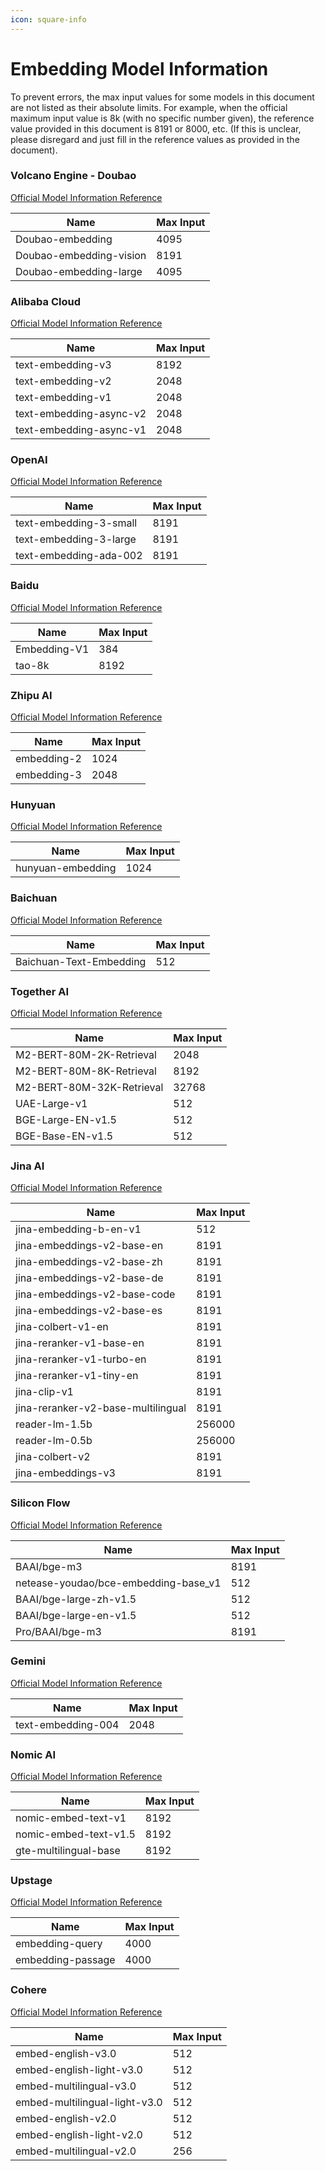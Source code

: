 ```yaml
---
icon: square-info
---
```


# Embedding Model Information

To prevent errors, the max input values for some models in this document are not listed as their absolute limits. For example, when the official maximum input value is 8k (with no specific number given), the reference value provided in this document is 8191 or 8000, etc. (If this is unclear, please disregard and just fill in the reference values as provided in the document).

### Volcano Engine - Doubao

[Official Model Information Reference](https://console.volcengine.com/ark/region:ark+cn-beijing/model?feature=\&projectName=default\&vendor=Bytedance\&view=LIST_VIEW)

| Name                    | Max Input |
| ----------------------- | --------- |
| Doubao-embedding        | 4095      |
| Doubao-embedding-vision | 8191      |
| Doubao-embedding-large  | 4095      |

### Alibaba Cloud

[Official Model Information Reference](https://help.aliyun.com/zh/model-studio/user-guide/embedding?spm=a2c4g.11186623.0.i1)

| Name                    | Max Input |
| ----------------------- | --------- |
| text-embedding-v3       | 8192      |
| text-embedding-v2       | 2048      |
| text-embedding-v1       | 2048      |
| text-embedding-async-v2 | 2048      |
| text-embedding-async-v1 | 2048      |

### OpenAI

[Official Model Information Reference](https://platform.openai.com/docs/guides/embeddings#embedding-models)

| Name                   | Max Input |
| ---------------------- | --------- |
| text-embedding-3-small | 8191      |
| text-embedding-3-large | 8191      |
| text-embedding-ada-002 | 8191      |

### Baidu

[Official Model Information Reference](https://cloud.baidu.com/doc/WENXINWORKSHOP/s/om6070n97#%E8%AF%B7%E6%B1%82%E5%8F%82%E6%95%B0)

| Name         | Max Input |
| ------------ | --------- |
| Embedding-V1 | 384       |
| tao-8k       | 8192      |

### Zhipu AI

[Official Model Information Reference](https://bigmodel.cn/console/modelcenter/square)

| Name        | Max Input |
| ----------- | --------- |
| embedding-2 | 1024      |
| embedding-3 | 2048      |

### Hunyuan

[Official Model Information Reference](https://cloud.tencent.com/document/product/1729/102832)

| Name              | Max Input |
| ----------------- | --------- |
| hunyuan-embedding | 1024      |

### Baichuan

[Official Model Information Reference](https://platform.baichuan-ai.com/docs/text-Embedding)

| Name                    | Max Input |
| ----------------------- | --------- |
| Baichuan-Text-Embedding | 512       |

### Together AI

[Official Model Information Reference](https://docs.together.ai/docs/serverless-models#embedding-models)

| Name                      | Max Input |
| ------------------------- | --------- |
| M2-BERT-80M-2K-Retrieval  | 2048      |
| M2-BERT-80M-8K-Retrieval  | 8192      |
| M2-BERT-80M-32K-Retrieval | 32768     |
| UAE-Large-v1              | 512       |
| BGE-Large-EN-v1.5         | 512       |
| BGE-Base-EN-v1.5          | 512       |

### Jina AI

[Official Model Information Reference](https://jina.ai/models/jina-embedding-b-en-v1)

| Name                               | Max Input |
| ---------------------------------- | --------- |
| jina-embedding-b-en-v1             | 512       |
| jina-embeddings-v2-base-en         | 8191      |
| jina-embeddings-v2-base-zh         | 8191      |
| jina-embeddings-v2-base-de         | 8191      |
| jina-embeddings-v2-base-code       | 8191      |
| jina-embeddings-v2-base-es         | 8191      |
| jina-colbert-v1-en                 | 8191      |
| jina-reranker-v1-base-en           | 8191      |
| jina-reranker-v1-turbo-en          | 8191      |
| jina-reranker-v1-tiny-en           | 8191      |
| jina-clip-v1                       | 8191      |
| jina-reranker-v2-base-multilingual | 8191      |
| reader-lm-1.5b                     | 256000    |
| reader-lm-0.5b                     | 256000    |
| jina-colbert-v2                    | 8191      |
| jina-embeddings-v3                 | 8191      |

### Silicon Flow

[Official Model Information Reference](https://siliconflow.cn/zh-cn/models)

| Name                                  | Max Input |
| ------------------------------------- | --------- |
| BAAI/bge-m3                           | 8191      |
| netease-youdao/bce-embedding-base\_v1 | 512       |
| BAAI/bge-large-zh-v1.5                | 512       |
| BAAI/bge-large-en-v1.5                | 512       |
| Pro/BAAI/bge-m3                       | 8191      |

### Gemini

[Official Model Information Reference](https://ai.google.dev/gemini-api/docs/models/gemini?hl=zh-cn#text-embedding)

| Name               | Max Input |
| ------------------ | --------- |
| text-embedding-004 | 2048      |

### Nomic AI

[Official Model Information Reference](https://docs.nomic.ai/atlas/embeddings-and-retrieval/text-embedding)

| Name                  | Max Input |
| --------------------- | --------- |
| nomic-embed-text-v1   | 8192      |
| nomic-embed-text-v1.5 | 8192      |
| gte-multilingual-base | 8192      |

### Upstage

[Official Model Information Reference](https://console.upstage.ai/docs/capabilities/embeddings)

| Name              | Max Input |
| ----------------- | --------- |
| embedding-query   | 4000      |
| embedding-passage | 4000      |

### Cohere

[Official Model Information Reference](https://docs.cohere.com/docs/models#embed)

| Name                          | Max Input |
| ----------------------------- | --------- |
| embed-english-v3.0            | 512       |
| embed-english-light-v3.0      | 512       |
| embed-multilingual-v3.0       | 512       |
| embed-multilingual-light-v3.0 | 512       |
| embed-english-v2.0            | 512       |
| embed-english-light-v2.0      | 512       |
| embed-multilingual-v2.0       | 256       |
